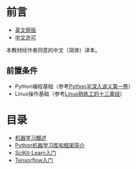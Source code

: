 # 前言 #
- [英文原版](https//github.com/ageron/handson-ml "原版")
- [中文许可](http://zhouguoqiang.cn/handson-ml-cn-translation-license.html "许可")

本教材经作者同意的中文（简体）译本。

## 前置条件 ##
- Python编程基础（参考[Python半深入讲义第一卷]()）
- Linux操作基础（参考[Linux熟练工的十三章经]()）

# 目录 #
- [机器学习概述]()
- [Python机器学习库和框架简介]()
- [SciKit-Learn入门]()
- [Tensorflow入门]()
